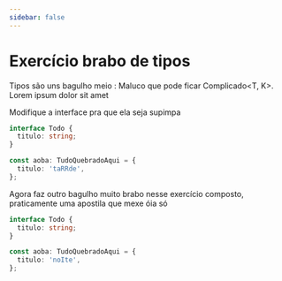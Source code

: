 ```yaml
---
sidebar: false
---
```


# Exercício brabo de tipos

Tipos são uns bagulho meio : Maluco que pode ficar Complicado<T, K>. Lorem ipsum dolor sit amet

Modifique a interface pra que ela seja supimpa

```typescript
interface Todo {
  titulo: string;
}

const aoba: TudoQuebradoAqui = {
  titulo: 'taRRde',
};
```

Agora faz outro bagulho muito brabo nesse exercício composto, praticamente uma apostila que mexe óia só

```typescript
interface Todo {
  titulo: string;
}

const aoba: TudoQuebradoAqui = {
  titulo: 'noIte',
};
```
